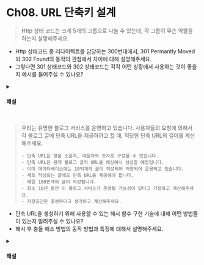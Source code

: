# Ch08. URL 단축키 설계

> Http 상태 코드는 크게 5개의 그룹으로 나눌 수 있는데, 각 그룹이 무슨 역할을 하는지 설명해주세요.

* Http 상태코드 중 리다이렉트를 담당하는 300번대에서, 301 Permantly Moved와 302 Found의 동작의 관점에서 차이에 대해 설명해주세요.
* 그렇다면 301 상태코드와 302 상태코드는 각각 어떤 상황에서 사용하는 것이 좋을지 예시를 들어주실 수 있나요?

<details>
<summary><h4>해설</h4></summary>

> Http 상태 코드는 크게 5개의 그룹으로 나눌 수 있는데, 각 그룹이 무슨 역할을 하는지 설명해주세요.
* 100번대 상태 코드는 주로 정보를 제공하고, 200번대 상태 코드는 성공적인 응답을 제공하는 상태코드이다. 300번대는 리다이렉트를, 400번대는 클라이언트 오류를 500번대는 서버 오류를 의미하는 역할을 한다.

> Http 상태코드 중 리다이렉트를 담당하는 300번대에서, 301 Permanently Moved 와 302 Found 의 동작의 관점에서 차이에 대해 설명해주세요.
* 301 Permanently Moved 는 해당 URL에 대한 HTTP 요청의 처리 책임이 영구적으로 Location 헤더에 반환된 URL로 이전되었다는 의미다. 영구적으로 이전되었으므로 브라우저는 이 응답을 캐시한다. 이후 브라우저는 같은 URL에 대해 캐시된 원래 URL로 요청을 보낸다.
* 302 Found 는 주어진 URL로의 요청이 일시적으로 Location 헤더가 지정하는 URL에 의해 처리되어야 한다는 응답이다. 항상 요청을 보내서 원래 URL을 받아 리디렉션 된다.

> 그렇다면 301 상태코드와 302 상태코드는 각각 어떤 상황에서 사용하는 것이 좋을지 예시를 들어주실 수 있나요?
* 서버 부하를 줄이는 것에 목적을 둔다면, 301 상태코드를 사용하여 원래 주소를 브라우저가 캐시하도록 할 수 있다. 
* 만약 트래픽 분석이 중요한 경우, 302 상태코드를 사용해서 트래픽을 추적하는데 좀 더 유리하다.

</details>
<br>

> 우리는 유명한 블로그 서비스를 운영하고 있습니다. 사용자들의 요청에 의해서 각 블로그 글에 단축 URL을 제공하려고 할 때, 적당한 단축 URL의 길이를 계산해주세요.
> 
> ```text
> - 단축 URL은 영문 소문자, 대문자와 숫자로 구성될 수 있습니다.
> - 단축 URL은 원래 블로그 글의 URL을 해싱해서 생성할 예정입니다.
> - 이미 데이터베이스에는 10억개의 글이 작성되어 저장되어 운용되고 있습니다.
> - 새로 작성되는 글에도 단축 URL을 제공해야 합니다.
> - 매일 100만개의 글이 작성됩니다.
> - 최소 10년 동안 이 블로그 서비스가 운영될 가능성이 있다고 가정하고 계산해주세요.
> - 저장공간은 충분하다고 생각하고 계산해주세요.
> ```

* 단축 URL을 생성하기 위해 사용할 수 있는 해시 함수 구현 기술에 대해 어떤 방법들이 있는지 알려주실 수 있나요?
* 해시 후 충돌 해소 방법의 동작 방법과 특징에 대해서 설명해주세요.

<details>
<summary><h4>해설</h4></summary>

> 우리는 유명한 블로그 서비스를 운영하고 있습니다. 사용자들의 요청에 의해서 각 블로그 글에 단축 URL을 제공하려고 할 때, 적당한 단축 URL의 길이를 계산해주세요.
* 단축 URL은 영문 소문자, 대문자와 숫자로 구성되므로 총 사용할 수 있는 문자의 개수는 62개이다.
* 총 저장될 가능성이 있는 글의 개수를 계산해보면, 현재 1,000,000,000개의 글과 미래에 작성될 가능성이 있는 1,000,000 * 365 * 10 개의 글이 있다.
* 총 4,650,000,000 개의 글이 저장될 수 있다.
* 이를 62개의 문자열로 표현하기 위해서 계산해보면 4,650,000,000 < `62 ^ 6` = 56,800,235,584, 즉 6자리의 단축 URL이 필요하다.

> 단축 URL을 생성하기 위해 사용할 수 있는 해시 함수 구현 기술에 대해 어떤 방법들이 있는지 알려주실 수 있나요?
* 해시 후 충돌 해소 방법과 base-62 변환 방법이 있습니다.

> 해시 후 충돌 해소 방법의 동작 방법과 특징에 대해서 설명해주세요.
* 잘 알려진 해시 함수에 원래 블로그 글의 URL을 넣어서 나온 해시 값을 원하는 길이로 잘라서 단축된 URL을 만든다. 해당 값이 이미 DB에 있는지 확인해서 기존 URL에 사전에 정한 문자열을 추가하고 다시 해시를 하는 것을 반복한다.
* 이때, 데이터베이스에 계속 질의를 해야하므로 오버헤드가 크기 때문에 데이터베이스 대신 블룸필터를 사용할 수 있다.

</details>
